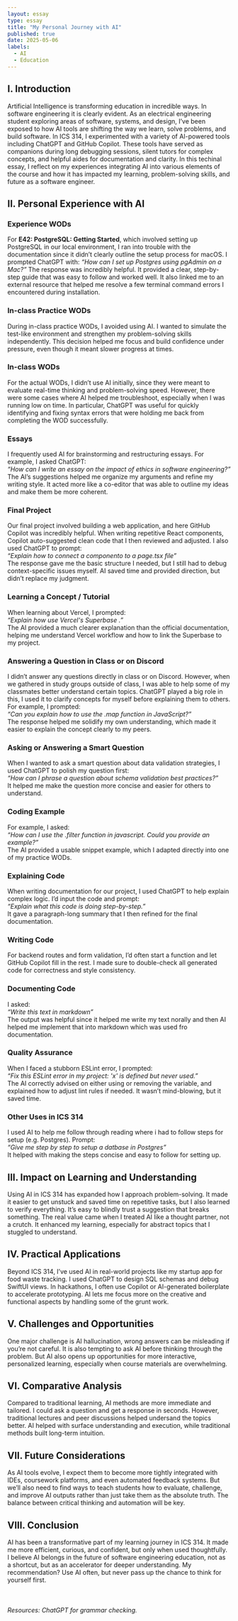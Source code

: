 ```yaml
---
layout: essay
type: essay
title: "My Personal Journey with AI"
published: true
date: 2025-05-06
labels:
  - AI
  - Education
---
```


## I. Introduction

Artificial Intelligence is transforming education in incredible ways. In software engineering it is clearly evident. As an electrical engineering student exploring areas of software, systems, and design, I’ve been exposed to how AI tools are shifting the way we learn, solve problems, and build software. In ICS 314, I experimented with a variety of AI-powered tools including ChatGPT and GitHub Copilot. These tools have served as companions during long debugging sessions, silent tutors for complex concepts, and helpful aides for documentation and clarity. In this techinal essay, I reflect on my experiences integrating AI into various elements of the course and how it has impacted my learning, problem-solving skills, and future as a software engineer.

## II. Personal Experience with AI

### Experience WODs
For **E42: PostgreSQL: Getting Started**, which involved setting up PostgreSQL in our local environment, I ran into trouble with the documentation since it didn’t clearly outline the setup process for macOS. I prompted ChatGPT with:
*“How can I set up Postgres using pgAdmin on a Mac?”*
The response was incredibly helpful. It provided a clear, step-by-step guide that was easy to follow and worked well. It also linked me to an external resource that helped me resolve a few terminal command errors I encountered during installation.

### In-class Practice WODs  
During in-class practice WODs, I avoided using AI. I wanted to simulate the test-like environment and strengthen my problem-solving skills independently. This decision helped me focus and build confidence under pressure, even though it meant slower progress at times.

### In-class WODs  
For the actual WODs, I didn’t use AI initially, since they were meant to evaluate real-time thinking and problem-solving speed. However, there were some cases where AI helped me troubleshoot, especially when I was running low on time. In particular, ChatGPT was useful for quickly identifying and fixing syntax errors that were holding me back from completing the WOD successfully.

### Essays  
I frequently used AI for brainstorming and restructuring essays. For example, I asked ChatGPT:  
*“How can I write an essay on the impact of ethics in software engineering?”*  
The AI’s suggestions helped me organize my arguments and refine my writing style. It acted more like a co-editor that was able to outline my ideas and make them be more coherent.

### Final Project  
Our final project involved building a web application, and here GitHub Copilot was incredibly helpful. When writing repetitive React components, Copilot auto-suggested clean code that I then reviewed and adjusted. I also used ChatGPT to prompt:  
*“Explain how to connect a componento to a page.tsx file”*  
The response gave me the basic structure I needed, but I still had to debug context-specific issues myself. AI saved time and provided direction, but didn’t replace my judgment.

### Learning a Concept / Tutorial  
When learning about Vercel, I prompted:  
*“Explain how use Vercel's Superbase .”*  
The AI provided a much clearer explanation than the official documentation, helping me understand Vercel workflow and how to link the Superbase to my project.

### Answering a Question in Class or on Discord  
I didn’t answer any questions directly in class or on Discord. However, when we gathered in study groups outside of class, I was able to help some of my classmates better understand certain topics. ChatGPT played a big role in this, I used it to clarify concepts for myself before explaining them to others. For example, I prompted:  
*“Can you explain how to use the .map function in JavaScript?”*  
The response helped me solidify my own understanding, which made it easier to explain the concept clearly to my peers.

### Asking or Answering a Smart Question  
When I wanted to ask a smart question about data validation strategies, I used ChatGPT to polish my question first:  
*“How can I phrase a question about schema validation best practices?”*  
It helped me make the question more concise and easier for others to understand.

### Coding Example  
For example, I asked:  
*“How can I use the .filter function in javascript. Could you provide an example?”*  
The AI provided a usable snippet example, which I adapted directly into one of my practice WODs.

### Explaining Code  
When writing documentation for our project, I used ChatGPT to help explain complex logic. I’d input the code and prompt:  
*“Explain what this code is doing step-by-step.”*  
It gave a paragraph-long summary that I then refined for the final documentation.

### Writing Code  
For backend routes and form validation, I’d often start a function and let GitHub Copilot fill in the rest. I made sure to double-check all generated code for correctness and style consistency.

### Documenting Code  
I asked:  
*“Write this text in markdown”*  
The output was helpful since it helped me write my text norally and then AI helped me implement that into markdown which was used fro documentation.

### Quality Assurance  
When I faced a stubborn ESLint error, I prompted:  
*“Fix this ESLint error in my project: 'x' is defined but never used.”*  
The AI correctly advised on either using or removing the variable, and explained how to adjust lint rules if needed. It wasn’t mind-blowing, but it saved time.

### Other Uses in ICS 314  
I used AI to help me follow through reading where i had to follow steps for setup (e.g. Postgres). Prompt:  
*“Give me step by step to setup a datbase in Postgres”*  
It helped with making the steps concise and easy to follow for setting up.

## III. Impact on Learning and Understanding

Using AI in ICS 314 has expanded how I approach problem-solving. It made it easier to get unstuck and saved time on repetitive tasks, but I also learned to verify everything. It’s easy to blindly trust a suggestion that breaks something. The real value came when I treated AI like a thought partner, not a crutch. It enhanced my learning, especially for abstract topics that I stuggled to understand.

## IV. Practical Applications

Beyond ICS 314, I’ve used AI in real-world projects like my startup app for food waste tracking. I used ChatGPT to design SQL schemas and debug SwiftUI views. In hackathons, I often use Copilot or AI-generated boilerplate to accelerate prototyping. AI lets me focus more on the creative and functional aspects by handling some of the grunt work.

## V. Challenges and Opportunities

One major challenge is AI hallucination, wrong answers can be misleading if you’re not careful. It is also tempting to ask AI before thinking through the problem. But AI also opens up opportunities for more interactive, personalized learning, especially when course materials are overwhelming.

## VI. Comparative Analysis

Compared to traditional learning, AI methods are more immediate and tailored. I could ask a question and get a response in seconds. However, traditional lectures and peer discussions helped undersand the topics better. AI helped with surface understanding and execution, while traditional methods built long-term intuition.

## VII. Future Considerations

As AI tools evolve, I expect them to become more tightly integrated with IDEs, coursework platforms, and even automated feedback systems. But we’ll also need to find ways to teach students how to evaluate, challenge, and improve AI outputs rather than just take them as the absolute truth. The balance between critical thinking and automation will be key.

## VIII. Conclusion

AI has been a transformative part of my learning journey in ICS 314. It made me more efficient, curious, and confident, but only when used thoughtfully. I believe AI belongs in the future of software engineering education, not as a shortcut, but as an accelerator for deeper understanding. My recommendation? Use AI often, but never pass up the chance to think for yourself first.
<br>
<br>
<br>
<br>
*Resources: ChatGPT for grammar checking.*
